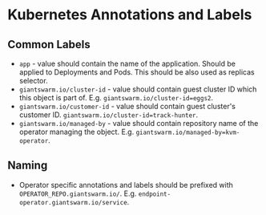 # Kubernetes Annotations and Labels

## Common Labels

- `app` - value should contain the name of the application. Should be applied
  to Deployments and Pods. This should be also used as replicas selector.
- `giantswarm.io/cluster-id` - value should contain guest cluster ID which this
  object is part of. E.g. `giantswarm.io/cluster-id=eggs2`.
- `giantswarm.io/customer-id` - value should contain guest cluster's customer
  ID. `giantswarm.io/cluster-id=track-hunter`.
- `giantswarm.io/managed-by` - value should contain repository name of the
  operator managing the object. E.g. `giantswarm.io/managed-by=kvm-operator`.

## Naming

- Operator specific annotations and labels should be prefixed with
  `OPERATOR_REPO.giantswarm.io/`. E.g.
  `endpoint-operator.giantswarm.io/service`.
